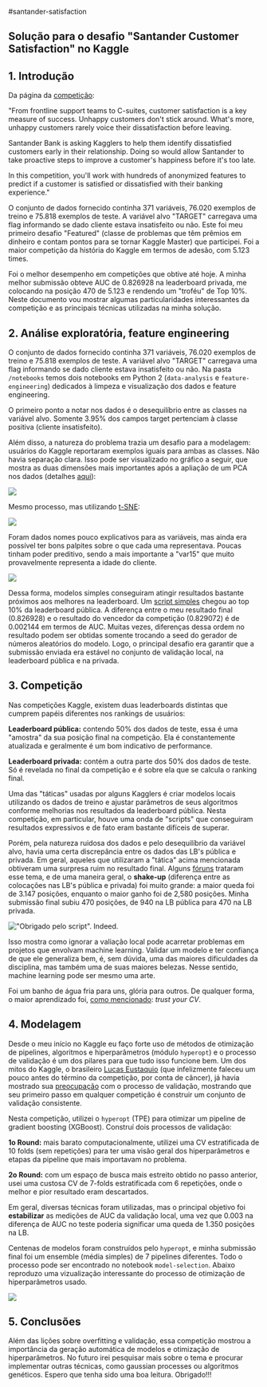 #santander-satisfaction

## Solução para o desafio "Santander Customer Satisfaction" no Kaggle

## 1. Introdução

Da página da [competição](https://www.kaggle.com/c/santander-customer-satisfaction): 

"From frontline support teams to C-suites, customer satisfaction is a key measure of success. Unhappy customers don't stick around. What's more, unhappy customers rarely voice their dissatisfaction before leaving.

Santander Bank is asking Kagglers to help them identify dissatisfied customers early in their relationship. Doing so would allow Santander to take proactive steps to improve a customer's happiness before it's too late.

In this competition, you'll work with hundreds of anonymized features to predict if a customer is satisfied or dissatisfied with their banking experience."

O conjunto de dados fornecido continha 371 variáveis, 76.020 exemplos de treino e 75.818 exemplos de teste. A variável alvo "TARGET" carregava uma flag informando se dado cliente estava insatisfeito ou não. Este foi meu primeiro desafio "Featured" (classe de problemas que têm prêmios em dinheiro e contam pontos para se tornar Kaggle Master)  que participei. Foi a maior competição da história do Kaggle em termos de adesão, com 5.123 times.

Foi o melhor desempenho em competições que obtive até hoje. A minha melhor submissão obteve AUC de 0.826928 na leaderboard privada, me colocando na posição 470 de 5.123 e rendendo um "troféu" de Top 10%. Neste documento vou mostrar algumas particularidades interessantes da competição e as principais técnicas utilizadas na minha solução.

## 2. Análise exploratória, feature engineering

O conjunto de dados fornecido continha  371 variáveis, 76.020 exemplos de treino e 75.818 exemplos de teste. A variável alvo "TARGET" carregava uma flag informando se dado cliente estava insatisfeito ou não. Na pasta `/notebooks` temos dois notebooks em Python 2 (`data-analysis` e `feature-engineering`) dedicados à limpeza e visualização dos dados e feature engineering.

O primeiro ponto a notar nos dados é o desequilíbrio entre as classes na variável alvo. Somente 3.95% dos campos target pertenciam à classe positiva (cliente insatisfeito).

Além disso, a natureza do problema trazia um desafio para a modelagem: usuários do Kaggle reportaram exemplos iguais para ambas as classes. Não havia separação clara. Isso pode ser visualizado no gráfico a seguir, que mostra as duas dimensões mais importantes após a apliação de um PCA nos dados (detalhes [aqui](https://www.kaggle.com/inversion/santander-customer-satisfaction/pca-visualization/run/175633/output)):

![](https://github.com/gdmarmerola/santander-satisfaction/blob/master/pca.png)

Mesmo processo, mas utilizando [t-SNE](https://www.kaggle.com/cast42/santander-customer-satisfaction/t-sne-manifold-visualisation/output):

![](https://github.com/gdmarmerola/santander-satisfaction/blob/master/tsne.png)

Foram dados nomes pouco explicativos para as variáveis, mas ainda era possível ter bons palpites sobre o que cada uma representava. Poucas tinham poder preditivo, sendo a mais importante a "var15" que muito provavelmente representa a idade do cliente.

![](https://github.com/gdmarmerola/santander-satisfaction/blob/master/var15.png)

Dessa forma, modelos simples conseguiram atingir resultados bastante próximos aos melhores na leaderboard. Um [script simples](https://www.kaggle.com/zfturbo/santander-customer-satisfaction/to-the-top-v3/comments) chegou ao top 10% da leaderboard pública. A diferença entre o meu resultado final (0.826928) e o resultado do vencedor da competição (0.829072) é de  0.002144 em termos de AUC. Muitas vezes, diferenças dessa ordem no resultado podem ser obtidas somente trocando a seed do gerador de números aleatórios do modelo. Logo, o principal desafio era garantir que a submissão enviada era estável no conjunto de validação local, na leaderboard pública e na privada. 

## 3. Competição

Nas competições Kaggle, existem duas leaderboards distintas que cumprem papéis diferentes nos rankings de usuários:

**Leaderboard pública:** contendo 50% dos dados de teste, essa é uma "amostra" da sua posição final na competição. Ela é constantemente atualizada e geralmente é um bom indicativo de performance.

**Leaderboard privada:** contém a outra parte dos 50% dos dados de teste. Só é revelada no final da competição e é sobre ela que se calcula o ranking final.

Uma das "táticas" usadas por alguns Kagglers é criar modelos locais utilizando os dados de treino e ajustar parâmetros de seus algoritmos conforme melhorias nos resultados da leaderboard pública. Nesta competição, em particular, houve uma onda de "scripts" que conseguiram resultados expressivos e de fato eram bastante difíceis de superar.

Porém, pela natureza ruidosa dos dados e pelo desequilíbrio da variável alvo, havia uma certa discrepância entre os dados das LB's pública e privada. Em geral, aqueles que utilizaram a "tática" acima mencionada obtiveram uma surpresa ruim no resultado final. Alguns [fóruns](https://www.kaggle.com/c/santander-customer-satisfaction/forums/t/20535/it-s-time-to-play-the-lb-shake-up-prediction-game?page=2) trataram esse tema, e de uma maneira geral, o **shake-up** (diferença entre as colocações nas LB's pública e privada) foi  muito grande: a maior queda foi de 3.147 posições, enquanto o maior ganho foi de 2,580 posições. Minha submissão final subiu 470 posições, de 940 na LB pública para 470	na LB privada. 

!["Obrigado pelo script". Indeed.](https://github.com/gdmarmerola/santander-satisfaction/blob/master/shakeup.png)

Isso mostra como ignorar a valiação local pode acarretar problemas em projetos que envolvam machine learning. Validar um modelo e ter confiança de que ele generaliza bem, é, sem dúvida, uma das maiores dificuldades da disciplina, mas também uma de suas maiores belezas. Nesse sentido, machine learning pode ser mesmo uma arte.

Foi um banho de água fria para uns, glória para outros. De qualquer forma, o maior aprendizado foi, [como mencionado](https://www.kaggle.com/c/santander-customer-satisfaction/forums/t/20649/if-i-learned-something-today-was): *trust your CV*.

## 4. Modelagem

Desde o meu início no Kaggle eu faço forte uso de métodos de otimização de pipelines, algoritmos e hiperparâmetros (módulo `hyperopt`) e o processo de validação é um dos pilares para que tudo isso funcione bem. Um dos mitos do Kaggle, o brasileiro [Lucas Eustaquio](https://www.kaggle.com/leustagos) (que infelizmente faleceu um pouco antes do término da competição, por conta de câncer), já havia mostrado sua [preocupação](http://blog.kaggle.com/2016/02/22/profiling-top-kagglers-leustagos-current-7-highest-1/) com o processo de validação, mostrando que seu primeiro passo em qualquer competição é construir um conjunto de validação consistente.

Nesta competição, utilizei o `hyperopt` (TPE) para otimizar um pipeline de gradient boosting (XGBoost). Construí dois processos de validação:

**1o Round:** mais barato computacionalmente, utilizei uma CV estratificada de 10 folds (sem repetições) para ter uma visão geral dos hiperparâmetros e etapas da pipeline que mais importavam no problema.

**2o Round:** com um espaço de busca mais estreito obtido no passo anterior, usei uma custosa CV de 7-folds estratificada com 6 repetições, onde o melhor e pior resultado eram descartados.

Em geral, diversas técnicas foram utilizadas, mas o principal objetivo foi **estabilizar** as medições de AUC da validação local, uma vez que 0.003 na diferença de AUC no teste poderia significar uma queda de 1.350 posições na LB.

Centenas de modelos foram construídos pelo `hyperopt`, e minha submissão final foi um ensemble (média simples) de 7 pipelines diferentes. Todo o processo pode ser encontrado no notebook `model-selection`. Abaixo reproduzo uma vizualização interessante do processo de otimização de hiperparâmetros usado.

![](https://github.com/gdmarmerola/santander-satisfaction/blob/master/vis/hyperparameters/1st-round.png)

## 5. Conclusões

Além das lições sobre overfitting e validação, essa competição mostrou a importância da geração automática de modelos e otimização de hiperparâmetros. No futuro irei pesquisar mais sobre o tema e procurar implementar outras técnicas, como gaussian processes ou algoritmos genéticos. Espero que tenha sido uma boa leitura. Obrigado!!!

